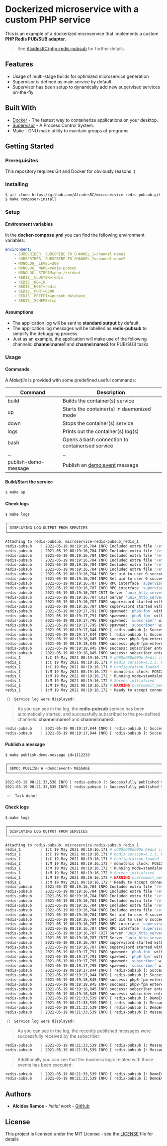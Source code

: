 # Dockerized microservice with a custom PHP service

This is an example of a dockerized microservice that implements a custom **PHP Redis PUB/SUB adapter**.

> See [AlcidesRC/php-redis-pubsub](https://github.com/AlcidesRC/php-redis-pubsub) for further details.

## Features

- Usage of multi-stage builds for optimized microservice generation
- Supervisor is defined as main service by default
- Supervisor has been setup to dynamically add new supervised services on-the-fly

## Built With

* [Docker](https://www.docker.com/) - The fastest way to containerize applications on your desktop.
* [Supervisor](http://supervisord.org/) - A Process Control System.
* Make - GNU make utility to maintain groups of programs.

## Getting Started

### Prerequisites

This repository requires Git and Docker for obviously reasons :)

### Installing

```bash
$ git clone https://github.com/AlcidesRC/microservice-redis-pubsub.git
$ make composer-install
```

### Setup

#### Environment variables

In the **docker-compose.yml** you can find the following environment variables:

```yaml
environment:
    - SUBSCRIBER__SUBSCRIBE_TO_CHANNEL_1=channel:name1
    - SUBSCRIBER__SUBSCRIBE_TO_CHANNEL_2=channel:name2
    - MONOLOG__LEVEL=200
    - MONOLOG__NAME=redis-pubsub
    - MONOLOG__STREAM=php://stdout
    - REDIS__CLUSTER=redis
    - REDIS__DB=10
    - REDIS__HOST=redis
    - REDIS__PORT=6380
    - REDIS__PREFFIX=pubsub_database_
    - REDIS__SCHEME=tcp
```

#### Assumptions

- The application log will be sent to **standard output** by default.
- The application log messages will be labelled as **redis-pubsub** to simplify the debugging process.
- Just as an example, the application will make use of the following channels: **channel:name1** and **channel:name2** for PUB/SUB tasks.

### Usage

#### Commands

A *Makefile* is provided with some predefined useful commands:

| Command              | Description                                      |
| -------------------- | ------------------------------------------------ |
| build                | Builds the container(s) service                  |
| up                   | Starts the container(s) in daemonized mode       |
| down                 | Stops the container(s) service                   |
| logs                 | Prints out the container(s) log(s)               |
| bash                 | Opens a bash connection to containerised service |
| ...                  | ...                                              |
| publish-demo-message | Publish an <demo:event> message                  |

#### Build/Start the service

```bash
$ make up
```

#### Check logs

```bash
$ make logs

┌─────────────────────────────────────────────────────────────────────────────────────────────────────────────────────┐
│ DISPLAYING LOG OUTPUT FROM SERVICES                                                                                 │
└─────────────────────────────────────────────────────────────────────────────────────────────────────────────────────┘

Attaching to redis-pubsub, microservice-redis-pubsub_redis_1
redis-pubsub    | 2021-05-19 08:19:16,784 INFO Included extra file "/etc/supervisor/conf.d/php-fpm.conf" during parsing
redis-pubsub    | 2021-05-19 08:19:16,784 INFO Included extra file "/etc/supervisor/conf.d/php-fpm.conf" during parsing
redis-pubsub    | 2021-05-19 08:19:16,784 INFO Included extra file "/etc/supervisor/conf.d/subscriber.conf" during parsing
redis-pubsub    | 2021-05-19 08:19:16,784 INFO Included extra file "/etc/supervisor/conf.d/subscriber.conf" during parsing
redis-pubsub    | 2021-05-19 08:19:16,784 INFO Included extra file "/etc/supervisor/conf.d/supervisord.conf" during parsing
redis-pubsub    | 2021-05-19 08:19:16,784 INFO Included extra file "/etc/supervisor/conf.d/supervisord.conf" during parsing
redis-pubsub    | 2021-05-19 08:19:16,784 INFO Set uid to user 0 succeeded
redis-pubsub    | 2021-05-19 08:19:16,784 INFO Set uid to user 0 succeeded
redis-pubsub    | 2021-05-19 08:19:16,787 INFO RPC interface 'supervisor' initialized
redis-pubsub    | 2021-05-19 08:19:16,787 INFO RPC interface 'supervisor' initialized
redis-pubsub    | 2021-05-19 08:19:16,787 CRIT Server 'unix_http_server' running without any HTTP authentication checking
redis-pubsub    | 2021-05-19 08:19:16,787 CRIT Server 'unix_http_server' running without any HTTP authentication checking
redis-pubsub    | 2021-05-19 08:19:16,787 INFO supervisord started with pid 1
redis-pubsub    | 2021-05-19 08:19:16,787 INFO supervisord started with pid 1
redis-pubsub    | 2021-05-19 08:19:17,791 INFO spawned: 'php8-fpm' with pid 7
redis-pubsub    | 2021-05-19 08:19:17,791 INFO spawned: 'php8-fpm' with pid 7
redis-pubsub    | 2021-05-19 08:19:17,795 INFO spawned: 'subscriber' with pid 8
redis-pubsub    | 2021-05-19 08:19:17,795 INFO spawned: 'subscriber' with pid 8
redis-pubsub    | 2021-05-19 08:19:17,844 INFO [ redis-pubsub ]: Successfully subscribed to channel {"channel":"channel:name1"} []
redis-pubsub    | 2021-05-19 08:19:17,844 INFO [ redis-pubsub ]: Successfully subscribed to channel {"channel":"channel:name2"} []
redis-pubsub    | 2021-05-19 08:19:18,845 INFO success: php8-fpm entered RUNNING state, process has stayed up for > than 1 seconds (startsecs)
redis-pubsub    | 2021-05-19 08:19:18,845 INFO success: php8-fpm entered RUNNING state, process has stayed up for > than 1 seconds (startsecs)
redis-pubsub    | 2021-05-19 08:19:18,845 INFO success: subscriber entered RUNNING state, process has stayed up for > than 1 seconds (startsecs)
redis-pubsub    | 2021-05-19 08:19:18,845 INFO success: subscriber entered RUNNING state, process has stayed up for > than 1 seconds (startsecs)
redis_1         | 1:C 19 May 2021 08:19:16.171 # oO0OoO0OoO0Oo Redis is starting oO0OoO0OoO0Oo
redis_1         | 1:C 19 May 2021 08:19:16.171 # Redis version=6.2.3, bits=64, commit=00000000, modified=0, pid=1, just started
redis_1         | 1:C 19 May 2021 08:19:16.171 # Configuration loaded
redis_1         | 1:M 19 May 2021 08:19:16.172 * monotonic clock: POSIX clock_gettime
redis_1         | 1:M 19 May 2021 08:19:16.172 * Running mode=standalone, port=6380.
redis_1         | 1:M 19 May 2021 08:19:16.172 # Server initialized
redis_1         | 1:M 19 May 2021 08:19:16.172 # WARNING overcommit_memory is set to 0! Background save may fail under low memory condition. To fix this issue add 'vm.overcommit_memory = 1' to /etc/sysctl.conf and then reboot or run the command 'sysctl vm.overcommit_memory=1' for this to take effect.
redis_1         | 1:M 19 May 2021 08:19:16.172 * Ready to accept connections

 🔎  Service log were displayed!
```

> As you can see in the log, the **redis-pubsub** service has been automatically started, and successfully subscribed to the pre-defined channels: **channel:name1** and **channel:name2**.

```bash
redis-pubsub    | 2021-05-19 08:19:17,844 INFO [ redis-pubsub ]: Successfully subscribed to channel {"channel":"channel:name1"} []
redis-pubsub    | 2021-05-19 08:19:17,844 INFO [ redis-pubsub ]: Successfully subscribed to channel {"channel":"channel:name2"} []
```

#### Publish a message

```bash
$ make publish-demo-message id=1112233

┌─────────────────────────────────────────────────────────────────────────────────────────────────────────────────────┐
│ DEMO: PUBLISH A <demo:event> MESSAGE                                                                                │
└─────────────────────────────────────────────────────────────────────────────────────────────────────────────────────┘

2021-05-19 08:21:33,538 INFO [ redis-pubsub ]: Successfully published to channel {"channel":"channel:name1","payload":"O:29:\"PhpRedisPubSub\\Models\\Message\":4:{s:41:\"\u0000PhpRedisPubSub\\Models\\Message\u0000properties\";a:1:{s:2:\"id\";s:7:\"1112233\";}s:35:\"\u0000PhpRedisPubSub\\Models\\Message\u0000name\";s:10:\"demo:event\";s:35:\"\u0000PhpRedisPubSub\\Models\\Message\u0000uuid\";s:36:\"8fc58f4c-ba0f-4190-bf5c-b17b6283d64a\";s:40:\"\u0000PhpRedisPubSub\\Models\\Message\u0000timestamp\";i:1621412493;}"} []
2021-05-19 08:21:33,538 INFO [ redis-pubsub ]: Successfully published to channel {"channel":"channel:name2","payload":"O:29:\"PhpRedisPubSub\\Models\\Message\":4:{s:41:\"\u0000PhpRedisPubSub\\Models\\Message\u0000properties\";a:1:{s:2:\"id\";s:7:\"1112233\";}s:35:\"\u0000PhpRedisPubSub\\Models\\Message\u0000name\";s:10:\"demo:event\";s:35:\"\u0000PhpRedisPubSub\\Models\\Message\u0000uuid\";s:36:\"8fc58f4c-ba0f-4190-bf5c-b17b6283d64a\";s:40:\"\u0000PhpRedisPubSub\\Models\\Message\u0000timestamp\";i:1621412493;}"} []

 ✅  Task done!
```

#### Check logs

```bash
$ make logs

┌─────────────────────────────────────────────────────────────────────────────────────────────────────────────────────┐
│ DISPLAYING LOG OUTPUT FROM SERVICES                                                                                 │
└─────────────────────────────────────────────────────────────────────────────────────────────────────────────────────┘

Attaching to redis-pubsub, microservice-redis-pubsub_redis_1
redis_1         | 1:C 19 May 2021 08:19:16.171 # oO0OoO0OoO0Oo Redis is starting oO0OoO0OoO0Oo
redis_1         | 1:C 19 May 2021 08:19:16.171 # Redis version=6.2.3, bits=64, commit=00000000, modified=0, pid=1, just started
redis_1         | 1:C 19 May 2021 08:19:16.171 # Configuration loaded
redis_1         | 1:M 19 May 2021 08:19:16.172 * monotonic clock: POSIX clock_gettime
redis_1         | 1:M 19 May 2021 08:19:16.172 * Running mode=standalone, port=6380.
redis_1         | 1:M 19 May 2021 08:19:16.172 # Server initialized
redis_1         | 1:M 19 May 2021 08:19:16.172 # WARNING overcommit_memory is set to 0! Background save may fail under low memory condition. To fix this issue add 'vm.overcommit_memory = 1' to /etc/sysctl.conf and then reboot or run the command 'sysctl vm.overcommit_memory=1' for this to take effect.
redis_1         | 1:M 19 May 2021 08:19:16.172 * Ready to accept connections
redis-pubsub    | 2021-05-19 08:19:16,784 INFO Included extra file "/etc/supervisor/conf.d/php-fpm.conf" during parsing
redis-pubsub    | 2021-05-19 08:19:16,784 INFO Included extra file "/etc/supervisor/conf.d/php-fpm.conf" during parsing
redis-pubsub    | 2021-05-19 08:19:16,784 INFO Included extra file "/etc/supervisor/conf.d/subscriber.conf" during parsing
redis-pubsub    | 2021-05-19 08:19:16,784 INFO Included extra file "/etc/supervisor/conf.d/subscriber.conf" during parsing
redis-pubsub    | 2021-05-19 08:19:16,784 INFO Included extra file "/etc/supervisor/conf.d/supervisord.conf" during parsing
redis-pubsub    | 2021-05-19 08:19:16,784 INFO Included extra file "/etc/supervisor/conf.d/supervisord.conf" during parsing
redis-pubsub    | 2021-05-19 08:19:16,784 INFO Set uid to user 0 succeeded
redis-pubsub    | 2021-05-19 08:19:16,784 INFO Set uid to user 0 succeeded
redis-pubsub    | 2021-05-19 08:19:16,787 INFO RPC interface 'supervisor' initialized
redis-pubsub    | 2021-05-19 08:19:16,787 INFO RPC interface 'supervisor' initialized
redis-pubsub    | 2021-05-19 08:19:16,787 CRIT Server 'unix_http_server' running without any HTTP authentication checking
redis-pubsub    | 2021-05-19 08:19:16,787 CRIT Server 'unix_http_server' running without any HTTP authentication checking
redis-pubsub    | 2021-05-19 08:19:16,787 INFO supervisord started with pid 1
redis-pubsub    | 2021-05-19 08:19:16,787 INFO supervisord started with pid 1
redis-pubsub    | 2021-05-19 08:19:17,791 INFO spawned: 'php8-fpm' with pid 7
redis-pubsub    | 2021-05-19 08:19:17,791 INFO spawned: 'php8-fpm' with pid 7
redis-pubsub    | 2021-05-19 08:19:17,795 INFO spawned: 'subscriber' with pid 8
redis-pubsub    | 2021-05-19 08:19:17,795 INFO spawned: 'subscriber' with pid 8
redis-pubsub    | 2021-05-19 08:19:17,844 INFO [ redis-pubsub ]: Successfully subscribed to channel {"channel":"channel:name1"} []
redis-pubsub    | 2021-05-19 08:19:17,844 INFO [ redis-pubsub ]: Successfully subscribed to channel {"channel":"channel:name2"} []
redis-pubsub    | 2021-05-19 08:19:18,845 INFO success: php8-fpm entered RUNNING state, process has stayed up for > than 1 seconds (startsecs)
redis-pubsub    | 2021-05-19 08:19:18,845 INFO success: php8-fpm entered RUNNING state, process has stayed up for > than 1 seconds (startsecs)
redis-pubsub    | 2021-05-19 08:19:18,845 INFO success: subscriber entered RUNNING state, process has stayed up for > than 1 seconds (startsecs)
redis-pubsub    | 2021-05-19 08:19:18,845 INFO success: subscriber entered RUNNING state, process has stayed up for > than 1 seconds (startsecs)
redis-pubsub    | 2021-05-19 08:21:33,539 INFO [ redis-pubsub ]: DemoEventHandler has been fired! {"id":"1112233"} []
redis-pubsub    | 2021-05-19 08:21:33,539 INFO [ redis-pubsub ]: Message successfully received from channel {"channel":"pubsub_database_channel:name1","payload":"O:29:\"PhpRedisPubSub\\Models\\Message\":4:{s:41:\"\u0000PhpRedisPubSub\\Models\\Message\u0000properties\";a:1:{s:2:\"id\";s:7:\"1112233\";}s:35:\"\u0000PhpRedisPubSub\\Models\\Message\u0000name\";s:10:\"demo:event\";s:35:\"\u0000PhpRedisPubSub\\Models\\Message\u0000uuid\";s:36:\"8fc58f4c-ba0f-4190-bf5c-b17b6283d64a\";s:40:\"\u0000PhpRedisPubSub\\Models\\Message\u0000timestamp\";i:1621412493;}"} []
redis-pubsub    | 2021-05-19 08:21:33,539 INFO [ redis-pubsub ]: DemoEventHandler has been fired! {"id":"1112233"} []
redis-pubsub    | 2021-05-19 08:21:33,539 INFO [ redis-pubsub ]: Message successfully received from channel {"channel":"pubsub_database_channel:name2","payload":"O:29:\"PhpRedisPubSub\\Models\\Message\":4:{s:41:\"\u0000PhpRedisPubSub\\Models\\Message\u0000properties\";a:1:{s:2:\"id\";s:7:\"1112233\";}s:35:\"\u0000PhpRedisPubSub\\Models\\Message\u0000name\";s:10:\"demo:event\";s:35:\"\u0000PhpRedisPubSub\\Models\\Message\u0000uuid\";s:36:\"8fc58f4c-ba0f-4190-bf5c-b17b6283d64a\";s:40:\"\u0000PhpRedisPubSub\\Models\\Message\u0000timestamp\";i:1621412493;}"} []

 🔎  Service log were displayed!
```

> As you can see in the log, the recently published messages were successfully received by the subscriber:

```bash
redis-pubsub    | 2021-05-19 08:21:33,539 INFO [ redis-pubsub ]: Message successfully received from channel {"channel":"pubsub_database_channel:name1","payload":"O:29:\"PhpRedisPubSub\\Models\\Message\":4:{s:41:\"\u0000PhpRedisPubSub\\Models\\Message\u0000properties\";a:1:{s:2:\"id\";s:7:\"1112233\";}s:35:\"\u0000PhpRedisPubSub\\Models\\Message\u0000name\";s:10:\"demo:event\";s:35:\"\u0000PhpRedisPubSub\\Models\\Message\u0000uuid\";s:36:\"8fc58f4c-ba0f-4190-bf5c-b17b6283d64a\";s:40:\"\u0000PhpRedisPubSub\\Models\\Message\u0000timestamp\";i:1621412493;}"} []
redis-pubsub    | 2021-05-19 08:21:33,539 INFO [ redis-pubsub ]: Message successfully received from channel {"channel":"pubsub_database_channel:name2","payload":"O:29:\"PhpRedisPubSub\\Models\\Message\":4:{s:41:\"\u0000PhpRedisPubSub\\Models\\Message\u0000properties\";a:1:{s:2:\"id\";s:7:\"1112233\";}s:35:\"\u0000PhpRedisPubSub\\Models\\Message\u0000name\";s:10:\"demo:event\";s:35:\"\u0000PhpRedisPubSub\\Models\\Message\u0000uuid\";s:36:\"8fc58f4c-ba0f-4190-bf5c-b17b6283d64a\";s:40:\"\u0000PhpRedisPubSub\\Models\\Message\u0000timestamp\";i:1621412493;}"} []
```

> Additionally you can see that the business logic related with those events has been executed:

```bash
redis-pubsub    | 2021-05-19 08:21:33,539 INFO [ redis-pubsub ]: DemoEventHandler has been fired! {"id":"1112233"} []
redis-pubsub    | 2021-05-19 08:21:33,539 INFO [ redis-pubsub ]: DemoEventHandler has been fired! {"id":"1112233"} []
```

## Authors

* **Alcides Ramos** - *Initial work* - [GitHub](https://github.com/alcidesrc)

## License

This project is licensed under the MIT License - see the [LICENSE](https://raw.githubusercontent.com/AlcidesRC/php-redis-pubsub/main/LICENSE) file for details
